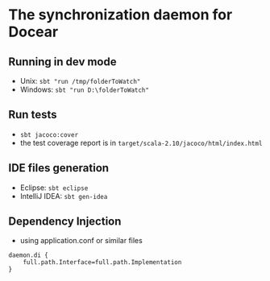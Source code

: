 # The synchronization daemon for Docear

## Running in dev mode
* Unix: `sbt "run /tmp/folderToWatch"`
* Windows: `sbt "run D:\folderToWatch"`

## Run tests
* `sbt jacoco:cover`
* the test coverage report is in `target/scala-2.10/jacoco/html/index.html`

## IDE files generation
* Eclipse: `sbt eclipse`
* IntelliJ IDEA: `sbt gen-idea`

## Dependency Injection
* using application.conf or similar files
```
daemon.di {
    full.path.Interface=full.path.Implementation
}
```